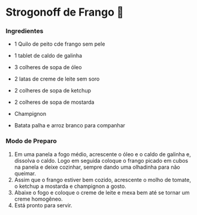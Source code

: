 # Strogonoff de Frango :chicken:

###  Ingredientes

* 1 Quilo de peito cde frango sem pele

* 1 tablet de caldo de galinha

* 3 colheres de sopa de óleo

* 2 latas de creme de leite sem soro

* 2 colheres de sopa de ketchup

* 2 colheres de sopa de mostarda

* Champignon

* Batata palha e arroz branco para companhar

  

### Modo de Preparo

1. Em uma panela a fogo médio, acrescente o óleo e o caldo de galinha e, dissolva o caldo. Logo em seguida coloque o frango picado em cubos na panela e deixe cozinhar, sempre dando uma olhadinha para não queimar.
2. Assim que o frango estiver bem cozido, acrescente o molho de tomate, o ketchup a mostarda e champignon a gosto.
3. Abaixe o fogo e coloque o creme de leite e mexa bem até se tornar um creme homogêneo.
4. Está pronto para servir.







